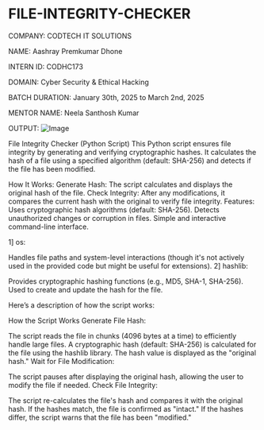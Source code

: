 # FILE-INTEGRITY-CHECKER

COMPANY: CODTECH IT SOLUTIONS

NAME: Aashray Premkumar Dhone

INTERN ID: CODHC173

DOMAIN: Cyber Security & Ethical Hacking

BATCH DURATION: January 30th, 2025 to March 2nd, 2025

MENTOR NAME: Neela Santhosh Kumar

OUTPUT: 
![Image](https://github.com/user-attachments/assets/53757451-74e1-4fba-947a-b9f695af5cb3)

File Integrity Checker (Python Script) This Python script ensures file integrity by generating and verifying cryptographic hashes. It calculates the hash of a file using a specified algorithm (default: SHA-256) and detects if the file has been modified.

How It Works: Generate Hash: The script calculates and displays the original hash of the file. Check Integrity: After any modifications, it compares the current hash with the original to verify file integrity. Features: Uses cryptographic hash algorithms (default: SHA-256). Detects unauthorized changes or corruption in files. Simple and interactive command-line interface.

1] os:

Handles file paths and system-level interactions (though it's not actively used in the provided code but might be useful for extensions). 2] hashlib:

Provides cryptographic hashing functions (e.g., MD5, SHA-1, SHA-256). Used to create and update the hash for the file.

Here’s a description of how the script works:

How the Script Works Generate File Hash:

The script reads the file in chunks (4096 bytes at a time) to efficiently handle large files. A cryptographic hash (default: SHA-256) is calculated for the file using the hashlib library. The hash value is displayed as the "original hash." Wait for File Modification:

The script pauses after displaying the original hash, allowing the user to modify the file if needed. Check File Integrity:

The script re-calculates the file's hash and compares it with the original hash. If the hashes match, the file is confirmed as "intact." If the hashes differ, the script warns that the file has been "modified."
